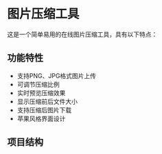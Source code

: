 # 图片压缩工具

这是一个简单易用的在线图片压缩工具，具有以下特点：

## 功能特性
- 支持PNG、JPG格式图片上传
- 可调节压缩比例
- 实时预览压缩效果
- 显示压缩前后文件大小
- 支持压缩后图片下载
- 苹果风格界面设计

## 项目结构 